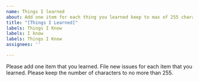 ```yaml
---
name: Things I learned
about: Add one item for each thing you learned keep to max of 255 characters
title: "[Things I Learned]"
labels: Things I Know
labels: I know
labels: Things I Know
assignees: ''

---
```


Please add one item that you learned.  File new issues for each item that you learned.  Please keep the number of characters to no more than 255.
